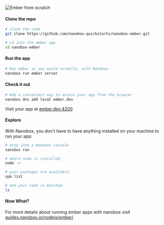 ![Ember from scratch](https://guides.nanobox.io/assets/quickstart-icons/ember.png)

#### Clone the repo

```bash
# clone the code
git clone https://github.com/nanobox-quickstarts/nanobox-ember.git

# cd into the ember app
cd nanobox-ember
```

#### Run the app

```bash
# Run ember as you would normally, with Nanobox
nanobox run ember server
```

#### Check it out

```bash
# Add a convenient way to access your app from the browser
nanobox dns add local ember.dev
```

Visit your app at <a href="http://ember.dev:4200" target="\_blank">ember.dev:4200</a>

#### Explore

With Nanobox, you don't have to have anything installed on your machine to run your app:

```bash
# drop into a Nanobox console
nanobox run

# where node is installed,
node -v

# your packages are available,
npm list

# and your code is mounted
ls
```

#### Now What?
For more details about running ember apps with nanobox visit [guides.nanobox.io/nodejs/ember/](https://guides.nanobox.io/nodejs/ember/)
